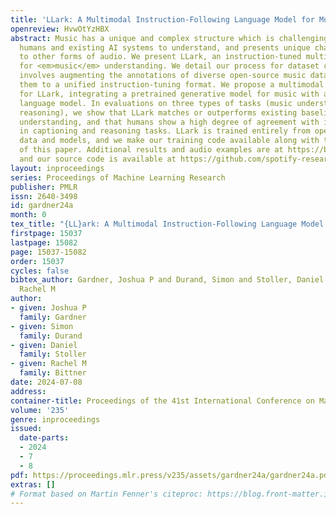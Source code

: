 ```yaml
---
title: 'LLark: A Multimodal Instruction-Following Language Model for Music'
openreview: HvwOtYzHBX
abstract: Music has a unique and complex structure which is challenging for both expert
  humans and existing AI systems to understand, and presents unique challenges relative
  to other forms of audio. We present LLark, an instruction-tuned multimodal model
  for <em>music</em> understanding. We detail our process for dataset creation, which
  involves augmenting the annotations of diverse open-source music datasets and converting
  them to a unified instruction-tuning format. We propose a multimodal architecture
  for LLark, integrating a pretrained generative model for music with a pretrained
  language model. In evaluations on three types of tasks (music understanding, captioning,
  reasoning), we show that LLark matches or outperforms existing baselines in music
  understanding, and that humans show a high degree of agreement with its responses
  in captioning and reasoning tasks. LLark is trained entirely from open-source music
  data and models, and we make our training code available along with the release
  of this paper. Additional results and audio examples are at https://bit.ly/llark,
  and our source code is available at https://github.com/spotify-research/llark.
layout: inproceedings
series: Proceedings of Machine Learning Research
publisher: PMLR
issn: 2640-3498
id: gardner24a
month: 0
tex_title: "{LL}ark: A Multimodal Instruction-Following Language Model for Music"
firstpage: 15037
lastpage: 15082
page: 15037-15082
order: 15037
cycles: false
bibtex_author: Gardner, Joshua P and Durand, Simon and Stoller, Daniel and Bittner,
  Rachel M
author:
- given: Joshua P
  family: Gardner
- given: Simon
  family: Durand
- given: Daniel
  family: Stoller
- given: Rachel M
  family: Bittner
date: 2024-07-08
address:
container-title: Proceedings of the 41st International Conference on Machine Learning
volume: '235'
genre: inproceedings
issued:
  date-parts:
  - 2024
  - 7
  - 8
pdf: https://proceedings.mlr.press/v235/assets/gardner24a/gardner24a.pdf
extras: []
# Format based on Martin Fenner's citeproc: https://blog.front-matter.io/posts/citeproc-yaml-for-bibliographies/
---
```

